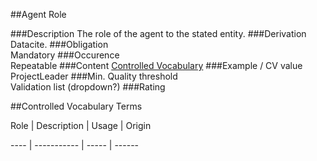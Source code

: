 ##Agent Role

###Description
The role of the agent to the stated entity.
###Derivation
Datacite.
###Obligation	
Mandatory
###Occurence	
Repeatable
###Content
[Controlled Vocabulary](#controlled-vocabulary-terms)
###Example / CV value
ProjectLeader
###Min. Quality threshold	
Validation list (dropdown?)
###Rating

##Controlled Vocabulary Terms

Role | Description | Usage | Origin

---- | ----------- | ----- | ------
